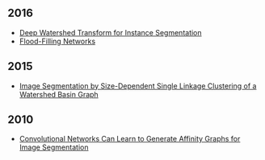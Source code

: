 ## 2016
- [Deep Watershed Transform for Instance Segmentation](https://arxiv.org/abs/1611.08303)
- [Flood-Filling Networks](https://arxiv.org/abs/1611.00421)

## 2015
- [Image Segmentation by Size-Dependent Single Linkage Clustering of a Watershed Basin Graph](https://arxiv.org/abs/1505.00249)

## 2010
- [Convolutional Networks Can Learn to Generate Affinity Graphs for Image Segmentation](http://www.mitpressjournals.org/doi/abs/10.1162/neco.2009.10-08-881#.WHVDTrYrKAw)
